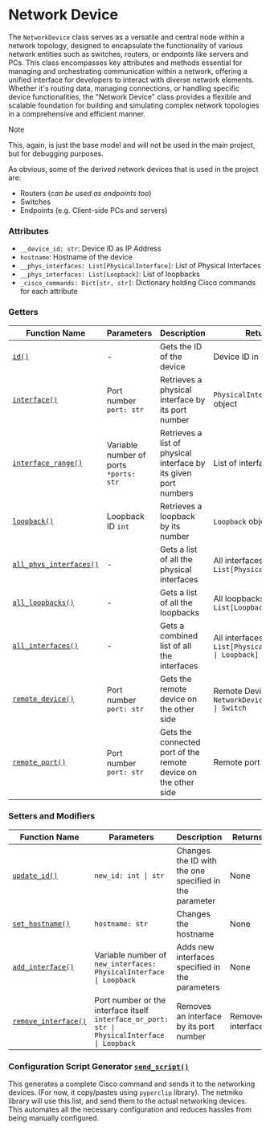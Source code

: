# Network Device

The `NetworkDevice` class serves as a versatile and central node within a network topology, designed to encapsulate the functionality of various network entities such as switches, routers, or endpoints like servers and PCs. This class encompasses key attributes and methods essential for managing and orchestrating communication within a network, offering a unified interface for developers to interact with diverse network elements. Whether it's routing data, managing connections, or handling specific device functionalities, the "Network Device" class provides a flexible and scalable foundation for building and simulating complex network topologies in a comprehensive and efficient manner.

> [!NOTE] 
> This, again, is just the base model and will not be used in the main project, but for debugging purposes.

As obvious, some of the derived network devices that is used in the project are:
- Routers (*can be used as endpoints too*)
- Switches
- Endpoints (e.g. Client-side PCs and servers)

### Attributes

- `__device_id: str`: Device ID as IP Address
- `hostname`: Hostname of the device
- `__phys_interfaces: List[PhysicalInterface]`: List of Physical Interfaces
- `__phys_interfaces: List[Loopback]`: List of loopbacks
- `_cisco_commands: Dict[str, str]`: Dictionary holding Cisco commands for each attribute

### Getters
| Function Name                                      | Parameters                             | Description                                                      | Returns                                                 |
|----------------------------------------------------|----------------------------------------|------------------------------------------------------------------|---------------------------------------------------------|
| [`id()`](./network_device.py#L64)                  | -                                      | Gets the ID of the device                                        | Device ID in `str`                                      |
| [`interface()`](./network_device.py#L67)           | Port number `port: str`                | Retrieves a physical interface by its port number                | `PhysicalInterface` object                              |
| [`interface_range()`](./network_device.py#L76)     | Variable number of ports `*ports: str` | Retrieves a list of physical interface by its given port numbers | List of interfaces                                      |
| [`loopback()`](./network_device.py#L79)            | Loopback ID `int`                      | Retrieves a loopback by its number                               | `Loopback` object                                       |
| [`all_phys_interfaces()`](./network_device.py#L88) | -                                      | Gets a list of all the physical interfaces                       | All interfaces as `List[PhysicalInterface]`             |
| [`all_loopbacks()`](./network_device.py#L91)       | -                                      | Gets a list of all the loopbacks                                 | All loopbacks as `List[Loopback]`                       |
| [`all_interfaces()`](./network_device.py#L94)      | -                                      | Gets a combined list of all the interfaces                       | All interfaces as `List[PhysicalInterface \| Loopback]` |
| [`remote_device()`](./network_device.py#L97)       | Port number `port: str`                | Gets the remote device on the other side                         | Remote Device as `NetworkDevice \| Router \| Switch`    |
| [`remote_port()`](./network_device.py#L105)        | Port number `port: str`                | Gets the connected port of the remote device on the other side   | Remote port as `str`                                    |

### Setters and Modifiers
| Function Name                                    | Parameters                                                                                    | Description                                            | Returns           |
|--------------------------------------------------|-----------------------------------------------------------------------------------------------|--------------------------------------------------------|-------------------|
| [`update_id()`](./network_device.py#L117)        | `new_id: int \| str`                                                                          | Changes the ID with the one specified in the parameter | None              |
| [`set_hostname()`](./network_device.py#L121)     | `hostname: str`                                                                               | Changes the hostname                                   | None              |
| [`add_interface()`](./network_device.py#L131)    | Variable number of `new_interfaces: PhysicalInterface \| Loopback`                            | Adds new interfaces specified in the parameters        | None              |
| [`remove_interface()`](./network_device.py#L160) | Port number or the interface itself `interface_or_port: str \| PhysicalInterface \| Loopback` | Removes an interface by its port number                | Removed interface |

### Configuration Script Generator [`send_script()`](./network_device.py#L174)

This generates a complete Cisco command and sends it to the networking devices. (For now, it copy/pastes using 
`pyperclip` library). The netmiko library will use this list, and send them to the actual networking devices. 
This automates all the necessary configuration and reduces hassles from being manually configured.
